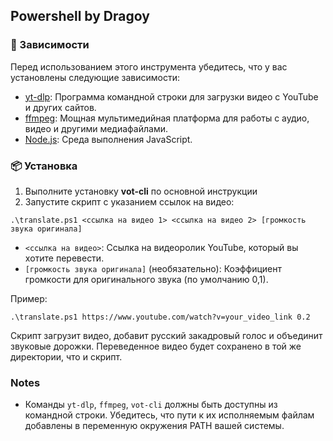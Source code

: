 ## Powershell by Dragoy

### 🔱 Зависимости

Перед использованием этого инструмента убедитесь, что у вас установлены следующие зависимости:

- [yt-dlp](https://github.com/yt-dlp/yt-dlp): Программа командной строки для загрузки видео с YouTube и других сайтов.
- [ffmpeg](https://ffmpeg.org/): Мощная мультимедийная платформа для работы с аудио, видео и другими медиафайлами.
- [Node.js](https://nodejs.org/): Среда выполнения JavaScript.

### 📦 Установка

1. Выполните установку **vot-cli** по основной инструкции
2. Запустите скрипт с указанием ссылок на видео:
```shell
.\translate.ps1 <ссылка на видео 1> <ссылка на видео 2> [громкость звука оригинала]
```

- `<ссылка на видео>`: Ссылка на видеоролик YouTube, который вы хотите перевести.
- `[громкость звука оригинала]` (необязательно): Коэффициент громкости для оригинального звука (по умолчанию 0,1).

Пример:

```shell
.\translate.ps1 https://www.youtube.com/watch?v=your_video_link 0.2
```
Скрипт загрузит видео, добавит русский закадровый голос и объединит звуковые дорожки. Переведенное видео будет сохранено в той же директории, что и скрипт.

### Notes
- Команды `yt-dlp`, `ffmpeg`, `vot-cli` должны быть доступны из командной строки. Убедитесь, что пути к их исполняемым файлам добавлены в переменную окружения PATH вашей системы.
